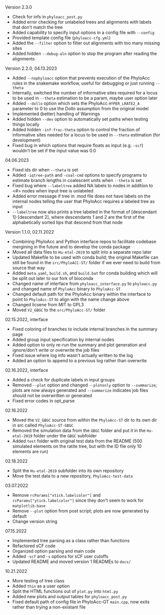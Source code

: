 Version 2.3.0
- Check for infs in `phyloacc_post.py`
- Added error checking for unlabeled trees and alignments with labels that don't match the tree
- Added capability to specify input options in a config file with `--config`
- Provided template config file (`phyloacc-cfg.yml`)
- Added the `--filter` option to filter out alignments with too many missing sites
- Added hidden `--debug-aln` option to stop the program after reading the alignments

Version 2.2.0, 04.13.2023
- Added `--nophyloacc` option that prevents execution of the PhyloAcc rules in the snakemake workflow, useful for debugging or just running `--theta`
- Internally, switched the number of informative sites required for a locus to be used in `--theta` estimation to be a param, maybe user option later
- Added `--dollo` option which sets the PhyloAcc `HYPER_LRATE2_A` parameter to 0 to use the Dollo assumption from the original model
- Implemented (better) handling of Warnings
- Added hidden `--dev` option to automatically set paths when testing things locally
- Added hidden `-inf-frac-theta` option to control the fraction of informative sites needed for a locus to be used in `--theta` estimation (for development)
- Fixed bug in which options that require floats as input (e.g. `-scf`) wouldn't be set if the input value was 0.0

04.06.2023
- Fixed ids dir when `--theta` is set
- Added `-iqtree-path` and `-coal-cmd` options to specify programs to estimate branch lengths in coalescent units when `--theta` is set
- Fixed bug where `--labeltree` added NA labels to nodes in addition to <#> nodes when input tree is unlabeled
- Added error message if tree in .mod file does not have labels on the internal nodes telling the user that PhyloAcc requires a labeled tree as input
- `--labeltree` now also prints a tree labeled in the format of [descendant 1]-[descendant 2], where descendants 1 and 2 are the first of the alphabetically sorted tips that descend from that node

Version 1.1.0, 02.11.2022
- Combining PhyloAcc and Python interface repos to facilitate codebase mergining in the future and to develop the conda package
- Moved all data files to `Hu-etal-2019` to split into a separate repo later
- Updated Makefile to be used with conda build; the original Makefile can still be found in the `src/PhyloACC-ST/` folder if we ever need to build from source that way
- Added `meta.yaml`, `build.sh`, and `build.bat` for conda building which will be split out later to our fork of bioconda
- Changed name of interface from `phyloacc_interface.py` to `phyloacc.py` and changed name of `PhyloAcc` binary to `PhyloAcc-ST`
- Changed default path for the PhyloAcc binary within the interface to point to `PhyloAcc-ST` to align with the name change above
- Changed licsene from MIT to GPL3
- Moved `V2_GBGC` to the `src/PhyloAcc-ST/` folder

02.15.2022, interface
- Fixed coloring of branches to include internal branches in the summary page
- Added group input specification by internal nodes
- Added option to only re-run the summary and plot generation and ignore/don't write or overwrite the job files
- Fixed issue where log info wasn't actually written to the log
- Added an option to append to a previous log rather than overwrite

02.16.2022, interface
- Added a check for duplicate labels in input groups
- Removed `--plot` option and changed `--plotonly` option to `--summarize`; plots are now always generated and `--summarize` indicates job files should not be overwritten or generated
- Fixed error codes in opt_parse

02.16.2022
- Moved the `V2_GBGC` source from within the `PhyloAcc-ST` dir to its own dir in src called `PhyloAcc-ST-GBGC`
- Removed the simulation data from the `GBGC` folder and put it in the `Hu-etal-2019` folder under the `GBGC` subfolder
- Added `test` folder with original test data from the README (500 simulated elements on the ratite tree, but with the ID file only 10 elements are run)

02.18.2022
- Split the `Hu-etal-2019` subfolder into its own repository
- Move the test data to a new repository, `PhyloAcc-test-data`

03.07.2022
- Remove `rcParams["xtick.labelcolor"]` and `rcParams["ytick.labelcolor"]` since they don't seem to work for `matplotlib-base`
- Remove `--plot` option from post script; plots are now generated by default
- Change version string

07.15.2022
- Implemented tree parsing as a class rather than functions
- Refactored sCF code
- Organized option parsing and main code
- Added `-scf` and `-s` options for sCF user cutoffs
- Updated README and moved version 1 READMEs to `docs/`

10.21.2022
- More testing of tree class
- Added `thin` as a user option
- Split the HTML functions out of `plot.py` into `html.py`
- Added new plots and output tables for `phyloacc_post.py`
- Fixed default path of config file in PhyloAcc-GT `main.cpp`, now exits rather than trying a non-existant file
